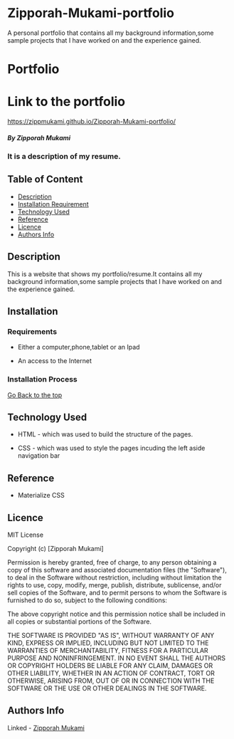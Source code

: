 # Zipporah-Mukami-portfolio
A personal portfolio that contains all my background information,some sample projects that I have worked on and the experience gained.
# Portfolio
# Link to the portfolio

https://zippmukami.github.io/Zipporah-Mukami-portfolio/
##### By Zipporah Mukami
### It is a description of my resume.

## Table of Content

+ [Description](#description)
+ [Installation Requirement](#Installation)
+ [Technology Used](#technology-used)
+ [Reference](#reference)
+ [Licence](#licence)
+ [Authors Info](#author-Info)

## Description
<p>This is  a website that shows my portfolio/resume.It contains all my background information,some sample projects that I have worked on and the experience gained.</p>

## Installation

### Requirements

* Either a computer,phone,tablet or an Ipad

* An access to the Internet

### Installation Process

[Go Back to the top](#portfolio)
## Technology Used
* HTML - which was used to build the structure of the pages.

* CSS - which was used to style the pages incuding the left aside navigation bar

## Reference
* Materialize CSS



## Licence

MIT License

Copyright (c) [Zipporah Mukami]

Permission is hereby granted, free of charge, to any person obtaining a copy
of this software and associated documentation files (the "Software"), to deal
in the Software without restriction, including without limitation the rights
to use, copy, modify, merge, publish, distribute, sublicense, and/or sell
copies of the Software, and to permit persons to whom the Software is
furnished to do so, subject to the following conditions:

The above copyright notice and this permission notice shall be included in all
copies or substantial portions of the Software.

THE SOFTWARE IS PROVIDED "AS IS", WITHOUT WARRANTY OF ANY KIND, EXPRESS OR
IMPLIED, INCLUDING BUT NOT LIMITED TO THE WARRANTIES OF MERCHANTABILITY,
FITNESS FOR A PARTICULAR PURPOSE AND NONINFRINGEMENT. IN NO EVENT SHALL THE
AUTHORS OR COPYRIGHT HOLDERS BE LIABLE FOR ANY CLAIM, DAMAGES OR OTHER
LIABILITY, WHETHER IN AN ACTION OF CONTRACT, TORT OR OTHERWISE, ARISING FROM,
OUT OF OR IN CONNECTION WITH THE SOFTWARE OR THE USE OR OTHER DEALINGS IN THE
SOFTWARE.



## Authors Info


Linked - [Zipporah Mukami](https://www.linkedin.com/in/zipporah-muindi-184351146?lipi=urn%3Ali%3Apage%3Ad_flagship3_profile_view_base_contact_details%3BxoWzJ9k9RW2Xo5Ym%2Bp9JTg%3D%3D)

